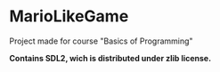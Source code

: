 # MarioLikeGame

Project made for course "Basics of Programming"

<b> Contains SDL2, wich is distributed under zlib license. </b>
